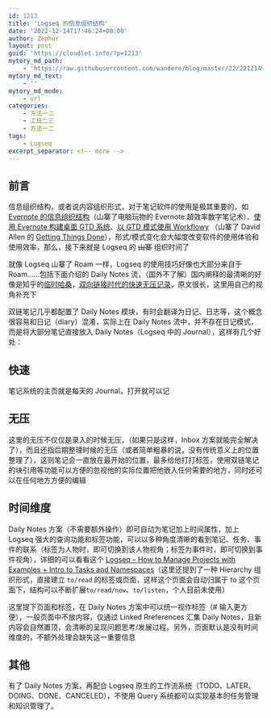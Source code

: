 ```yaml
---
id: 1213
title: 'Logseq 的信息组织结构'
date: '2022-12-14T17:46:24+08:00'
author: Zephur
layout: post
guid: 'https://cloudlet.info/?p=1213'
mytory_md_path:
    - 'https://raw.githubusercontent.com/wandero/blog/master/22/221214%20Logseq%20%E4%BF%A1%E6%81%AF%E7%BB%84%E7%BB%87%E7%BB%93%E6%9E%84.md'
mytory_md_text:
    - ''
mytory_md_mode:
    - url
categories:
    - 方法一二
    - 工具二三
    - 方法一二
tags:
    - Logseq
excerpt_separator: <!-- more -->
---
```


## 前言

信息组织结构，或者说内容组织形式，对于笔记软件的使用是极其重要的，如 [Evernote 的信息组织结构](https://cloudlet.info/t/279)（山寨了电脑玩物的 Evernote 超效率数字笔记术）、[使用 Evernote 构建桌面 GTD 系统](http://cloudlet.info/t/284)、[以 GTD 模式使用 Workflowy](https://cloudlet.info/t/992) （山寨了 David Allen 的 [Getting Things Done](https://cloudlet.info/t/282)），形式/模式变化会大幅度改变软件的使用体验和使用效率，那么，接下来就是 Logseq 的 <del>山寨</del> 组织时间了

<!-- more -->

就像 Logseq 山寨了 Roam 一样，Logseq 的使用技巧好像也大部分来自于 Roam……包括下面介绍的 Daily Notes 流，（国外不了解）国内阐释的最清晰的好像是知乎的[临时哈桑](https://www.zhihu.com/people/lin-shi-ha-sang)，[双向链接时代的快速无压记录](https://zhuanlan.zhihu.com/p/427336729)，原文很长，这里用自己的视角补充下

双链笔记几乎都配置了 Daily Notes 模块，有时会翻译为日记、日志等，这个概念很容易和日记（diary）混淆，实际上在 Daily Notes 流中，并不存在日记模式，而是将大部分笔记直接放入 Daily Notes（Logseq 中的 Journal），这样有几个好处：

## **快速**

笔记系统的主页就是每天的 Journal，打开就可以记

## **无压**

这里的无压不仅仅是录入的时候无压，（如果只是这样，Inbox 方案就能完全解决了），而且还指后期整理时候的无压（或者简单粗暴的说，没有传统意义上的位置整理了），这则笔记会一直放在最开始的位置，最多给他打打标签，使用双链笔记的块引用等功能可以方便的忽视他的实际位置把他嵌入任何需要的地方，同时还可以在任何地方方便的编辑

## **时间维度**

Daily Notes 方案（不需要额外操作）即可自动为笔记加上时间属性，加上 Logseq 强大的查询功能和标签功能，可以以多种角度清晰的看到笔记、任务、事件的联系（标签为人物时，即可切换到该人物视角；标签为事件时，即可切换到事件视角），详细的可以看看这个 [Logseq – How to Manage Projects with Examples + Intro to Tasks and Namespaces](https://www.youtube.com/watch?v=rfXADlTgYNg)（这里还提到了一种 Hierarchy 组织形式，直接建立 `to/read` 的标签或页面，这样这个页面会自动归属于 to 这个页面下，结构可以不断扩展`to/read/new`、`to/listen`，个人目前未使用）

这里提下页面和标签，在 Daily Notes 方案中可以统一视作标签（# 输入更方便），一般页面中不放内容，仅通过 Linked Rreferences 汇集 Daily Notes，且新内容会自然置顶，会清晰的呈现问题思考/发展过程。另外，页面默认是没有时间维度的，不额外处理会缺失这一重要信息

## 其他

有了 Daily Notes 方案，再配合 Logseq 原生的工作流系统（TODO、LATER、DOING、DONE、CANCELED），不使用 Query 系统都可以实现基本的任务管理和知识管理了。